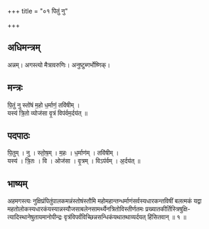 +++
title = "०१ पितुं नु"

+++
## अधिमन्त्रम्
अन्नम्। अगस्त्यो मैत्रावरुणिः। अनुष्टुब्गर्भोष्णिक्।

## मन्त्रः
पि॒तुं नु स्तो॑षं म॒हो ध॒र्माणं॒ तवि॑षीम् ।  
यस्य॑ त्रि॒तो व्योज॑सा वृ॒त्रं विप॑र्वम॒र्दय॑त् ॥

## पदपाठः
पि॒तुम् । नु । स्तो॒ष॒म् । म॒हः । ध॒र्माण॑म् । तवि॑षीम् ।  
यस्य॑ । त्रि॒तः । वि । ओज॑सा । वृ॒त्रम् । विऽप॑र्वम् । अ॒र्दय॑त् ॥

## भाष्यम्
अहमगस्त्यः नुक्षिप्रंपितुंपालकमन्नंस्तोषंस्तौमि महोमहान्तन्धर्माणंसर्वस्यधारकन्तविषीं बलत्मकं यद्वा महतोलोकस्यधारकंयस्यान्नस्यौजसाबलेनसामर्थ्येनत्रितोविस्तीर्णतमः प्रख्यातकीर्तिस्त्रिषुक्षि- त्यादिस्थानेषुतायमानोपीन्द्रः वृत्रंविपर्वंविच्छिन्नसन्धिकंयथातथाव्यर्दयत् हिंसितवान् ॥ १ ॥